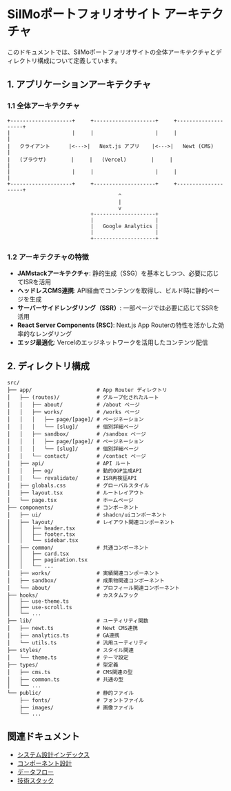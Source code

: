 # SilMoポートフォリオサイト アーキテクチャ

このドキュメントでは、SilMoポートフォリオサイトの全体アーキテクチャとディレクトリ構成について定義しています。

## 1. アプリケーションアーキテクチャ

### 1.1 全体アーキテクチャ

```text
+--------------------+     +--------------------+     +--------------------+
|                    |     |                    |     |                    |
|   クライアント      |<--->|   Next.js アプリ    |<--->|   Newt (CMS)       |
|   (ブラウザ)        |     |   (Vercel)        |     |                    |
|                    |     |                    |     |                    |
+--------------------+     +--------------------+     +--------------------+
                                    ^
                                    |
                                    v
                           +--------------------+
                           |                    |
                           |   Google Analytics |
                           |                    |
                           +--------------------+
```

### 1.2 アーキテクチャの特徴

- **JAMstackアーキテクチャ**: 静的生成（SSG）を基本としつつ、必要に応じてISRを活用
- **ヘッドレスCMS連携**: API経由でコンテンツを取得し、ビルド時に静的ページを生成
- **サーバーサイドレンダリング（SSR）**: 一部ページでは必要に応じてSSRを活用
- **React Server Components (RSC)**: Next.js App Routerの特性を活かした効率的なレンダリング
- **エッジ最適化**: Vercelのエッジネットワークを活用したコンテンツ配信

## 2. ディレクトリ構成

```text
src/
├── app/                     # App Router ディレクトリ
│   ├── (routes)/            # グループ化されたルート
│   │   ├── about/           # /about ページ
│   │   ├── works/           # /works ページ
│   │   │   ├── page/[page]/ # ページネーション
│   │   │   └── [slug]/      # 個別詳細ページ
│   │   ├── sandbox/         # /sandbox ページ
│   │   │   ├── page/[page]/ # ページネーション
│   │   │   └── [slug]/      # 個別詳細ページ
│   │   └── contact/         # /contact ページ
│   ├── api/                 # API ルート
│   │   ├── og/              # 動的OGP生成API
│   │   └── revalidate/      # ISR再検証API
│   ├── globals.css          # グローバルスタイル
│   ├── layout.tsx           # ルートレイアウト
│   └── page.tsx             # ホームページ
├── components/              # コンポーネント
│   ├── ui/                  # shadcn/uiコンポーネント
│   ├── layout/              # レイアウト関連コンポーネント
│   │   ├── header.tsx
│   │   ├── footer.tsx
│   │   └── sidebar.tsx
│   ├── common/              # 共通コンポーネント
│   │   ├── card.tsx
│   │   ├── pagination.tsx
│   │   └── ...
│   ├── works/               # 実績関連コンポーネント
│   ├── sandbox/             # 成果物関連コンポーネント
│   └── about/               # プロフィール関連コンポーネント
├── hooks/                   # カスタムフック
│   ├── use-theme.ts
│   ├── use-scroll.ts
│   └── ...
├── lib/                     # ユーティリティ関数
│   ├── newt.ts              # Newt CMS連携
│   ├── analytics.ts         # GA連携
│   └── utils.ts             # 汎用ユーティリティ
├── styles/                  # スタイル関連
│   └── theme.ts             # テーマ設定
├── types/                   # 型定義
│   ├── cms.ts               # CMS関連の型
│   ├── common.ts            # 共通の型
│   └── ...
└── public/                  # 静的ファイル
    ├── fonts/               # フォントファイル
    ├── images/              # 画像ファイル
    └── ...
```

## 関連ドキュメント

- [システム設計インデックス](./index.md)
- [コンポーネント設計](./コンポーネント設計.md)
- [データフロー](./データフロー.md)
- [技術スタック](../技術スタック/index.md) 